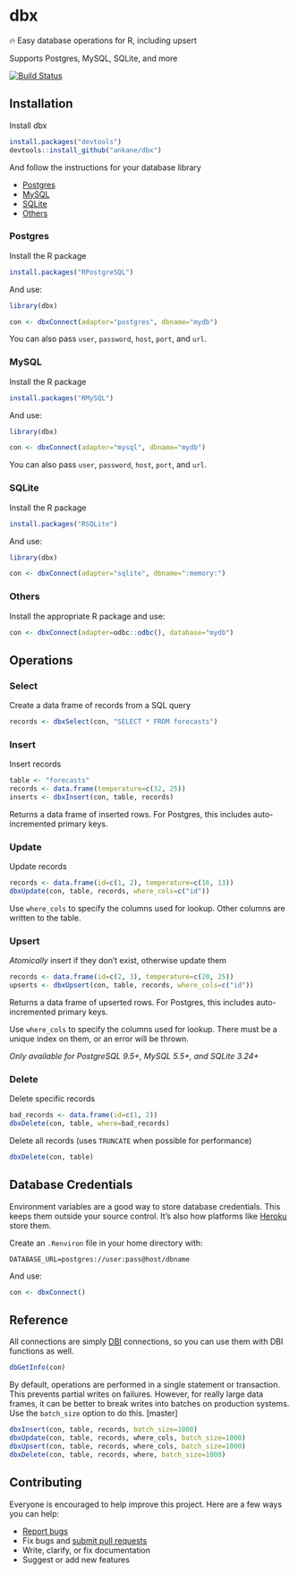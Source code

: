 # dbx

:fire: Easy database operations for R, including upsert

Supports Postgres, MySQL, SQLite, and more

[![Build Status](https://travis-ci.org/ankane/dbx.svg?branch=master)](https://travis-ci.org/ankane/dbx)

## Installation

Install dbx

```r
install.packages("devtools")
devtools::install_github("ankane/dbx")
```

And follow the instructions for your database library

- [Postgres](#postgres)
- [MySQL](#mysql)
- [SQLite](#sqlite)
- [Others](#others)

### Postgres

Install the R package

```r
install.packages("RPostgreSQL")
```

And use:

```r
library(dbx)

con <- dbxConnect(adapter="postgres", dbname="mydb")
```

You can also pass `user`, `password`, `host`, `port`, and `url`.

### MySQL

Install the R package

```r
install.packages("RMySQL")
```

And use:

```r
library(dbx)

con <- dbxConnect(adapter="mysql", dbname="mydb")
```

You can also pass `user`, `password`, `host`, `port`, and `url`.

### SQLite

Install the R package

```r
install.packages("RSQLite")
```

And use:

```r
library(dbx)

con <- dbxConnect(adapter="sqlite", dbname=":memory:")
```

### Others

Install the appropriate R package and use:

```r
con <- dbxConnect(adapter=odbc::odbc(), database="mydb")
```

## Operations

### Select

Create a data frame of records from a SQL query

```r
records <- dbxSelect(con, "SELECT * FROM forecasts")
```

### Insert

Insert records

```r
table <- "forecasts"
records <- data.frame(temperature=c(32, 25))
inserts <- dbxInsert(con, table, records)
```

Returns a data frame of inserted rows. For Postgres, this includes auto-incremented primary keys.

### Update

Update records

```r
records <- data.frame(id=c(1, 2), temperature=c(16, 13))
dbxUpdate(con, table, records, where_cols=c("id"))
```

Use `where_cols` to specify the columns used for lookup. Other columns are written to the table.

### Upsert

*Atomically* insert if they don’t exist, otherwise update them

```r
records <- data.frame(id=c(2, 3), temperature=c(20, 25))
upserts <- dbxUpsert(con, table, records, where_cols=c("id"))
```

Returns a data frame of upserted rows. For Postgres, this includes auto-incremented primary keys.

Use `where_cols` to specify the columns used for lookup. There must be a unique index on them, or an error will be thrown.

*Only available for PostgreSQL 9.5+, MySQL 5.5+, and SQLite 3.24+*

### Delete

Delete specific records

```r
bad_records <- data.frame(id=c(1, 2))
dbxDelete(con, table, where=bad_records)
```

Delete all records (uses `TRUNCATE` when possible for performance)

```r
dbxDelete(con, table)
```

## Database Credentials

Environment variables are a good way to store database credentials. This keeps them outside your source control. It’s also how platforms like [Heroku](https://www.heroku.com) store them.

Create an `.Renviron` file in your home directory with:

```
DATABASE_URL=postgres://user:pass@host/dbname
```

And use:

```r
con <- dbxConnect()
```

## Reference

All connections are simply [DBI](https://cran.r-project.org/package=DBI) connections, so you can use them with DBI functions as well.

```r
dbGetInfo(con)
```

By default, operations are performed in a single statement or transaction. This prevents partial writes on failures. However, for really large data frames, it can be better to break writes into batches on production systems. Use the `batch_size` option to do this. [master]

```r
dbxInsert(con, table, records, batch_size=1000)
dbxUpdate(con, table, records, where_cols, batch_size=1000)
dbxUpsert(con, table, records, where_cols, batch_size=1000)
dbxDelete(con, table, records, where, batch_size=1000)
```

## Contributing

Everyone is encouraged to help improve this project. Here are a few ways you can help:

- [Report bugs](https://github.com/ankane/dbx/issues)
- Fix bugs and [submit pull requests](https://github.com/ankane/dbx/pulls)
- Write, clarify, or fix documentation
- Suggest or add new features
